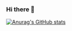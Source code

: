### Hi there 👋

[![Anurag's GitHub stats](https://github-readme-stats.vercel.app/api?username=cham0919&theme=dark)](https://github.com/anuraghazra/github-readme-stats)

<!--
**cham0919/cham0919** is a ✨ _special_ ✨ repository because its `README.md` (this file) appears on your GitHub profile.

Here are some ideas to get you started:

- 🔭 I’m currently working on ...
- 🌱 I’m currently learning ...
- 👯 I’m looking to collaborate on ...
- 🤔 I’m looking for help with ...
- 💬 Ask me about ...
- 📫 How to reach me: ...
- 😄 Pronouns: ...
- ⚡ Fun fact: ...
-->
